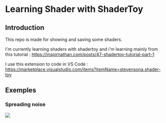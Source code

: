 # Learning Shader with ShaderToy
## Introduction

This repo is made for showing and saving some shaders.

I'm currently learning shaders with shadertoy and i'm learning mainly from this tutorial : https://inspirnathan.com/posts/47-shadertoy-tutorial-part-1

I use this extension to code in VS Code : https://marketplace.visualstudio.com/items?itemName=stevensona.shader-toy

## Exemples

### Spreading noise

![](https://github.com/Tchoupie/LearningShaderToy/blob/main/SpreadingNoise.gif)
